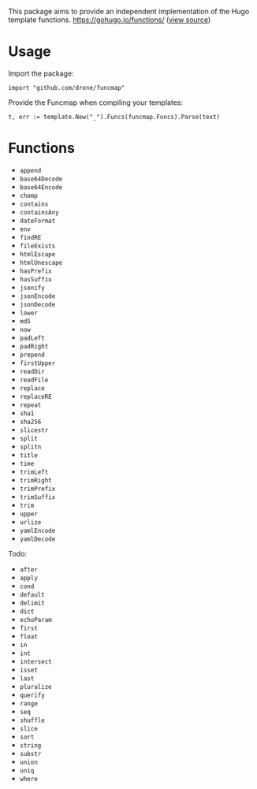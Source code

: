 This package aims to provide an independent implementation of the Hugo template functions.
https://gohugo.io/functions/ ([view source](https://github.com/gohugoio/hugo/tree/7f47b99ea9a7ba7759c4f9424fedd4591e6da497/tpl))

# Usage

Import the package:

```
import "github.com/drone/funcmap"
```

Provide the Funcmap when compiling your templates:

```
t, err := template.New("_").Funcs(funcmap.Funcs).Parse(text)
```

# Functions

* `append`
* `base64Decode`
* `base64Encode`
* `chomp`
* `contains`
* `containsAny`
* `dateFormat`
* `env`
* `findRE`
* `fileExists`
* `htmlEscape`
* `htmlUnescape`
* `hasPrefix`
* `hasSuffix`
* `jsonify`
* `jsonEncode`
* `jsonDecode`
* `lower`
* `md5`
* `now`
* `padLeft`
* `padRight`
* `prepend`
* `firstUpper`
* `readDir`
* `readFile`
* `replace`
* `replaceRE`
* `repeat`
* `sha1`
* `sha256`
* `slicestr`
* `split`
* `splitn`
* `title`
* `time`
* `trimLeft`
* `trimRight`
* `trimPrefix`
* `trimSuffix`
* `trim`
* `upper`
* `urlize`
* `yamlEncode`
* `yamlDecode`

Todo:

* `after`
* `apply`
* `cond`
* `default`
* `delimit`
* `dict`
* `echoParam`
* `first`
* `float`
* `in`
* `int`
* `intersect`
* `isset`
* `last`
* `pluralize`
* `querify`
* `range`
* `seq`
* `shuffle`
* `slice`
* `sort`
* `string`
* `substr`
* `union`
* `uniq`
* `where`
